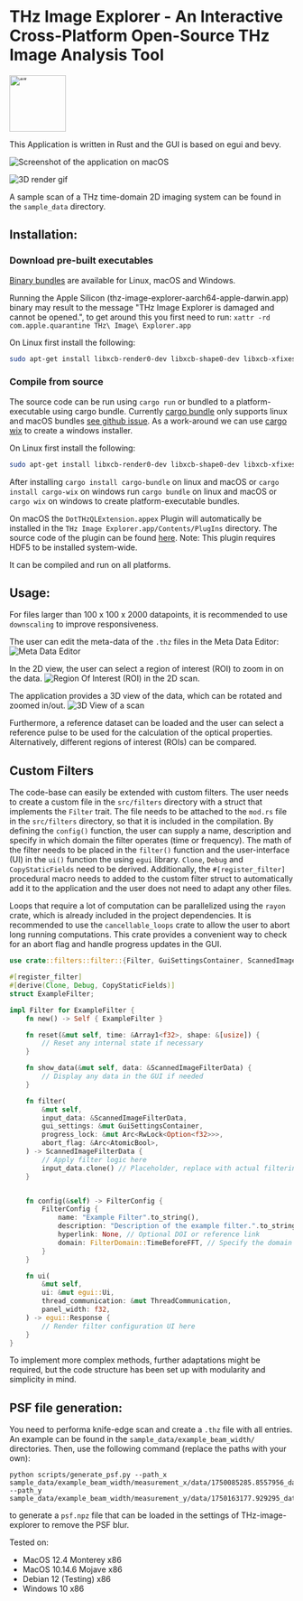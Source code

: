 # THz Image Explorer - An Interactive Cross-Platform Open-Source THz Image Analysis Tool

<a href="https://github.com/unibe-icelab/thz-image-explorer/releases"><img src="assets/icons/icon.png" alt=“” width="100" height="100"> </img> </a>

This Application is written in Rust and the GUI is based on egui and bevy.

![Screenshot of the application on macOS](paper/screenshot.png)

![3D render gif](thz-image-explorer-gif-3d.gif)

A sample scan of a THz time-domain 2D imaging system can be found in the `sample_data` directory.

## Installation:

### Download pre-built executables

[Binary bundles](https://github.com/unibe-icelab/thz-image-explorer/releases) are available for Linux, macOS and
Windows.

Running the Apple Silicon (thz-image-explorer-aarch64-apple-darwin.app) binary may result to the message "THz Image
Explorer is damaged and cannot be opened.", to get
around this you first need to run:
`xattr -rd com.apple.quarantine THz\ Image\ Explorer.app`

On Linux first install the following:

```sh
sudo apt-get install libxcb-render0-dev libxcb-shape0-dev libxcb-xfixes0-dev libxkbcommon-dev libssl-dev libasound2-dev
```

### Compile from source

The source code can be run using `cargo run` or bundled to a platform-executable using cargo bundle.
Currently [cargo bundle](https://github.com/burtonageo/cargo-bundle) only supports linux and macOS
bundles [see github issue](https://github.com/burtonageo/cargo-bundle/issues/77).
As a work-around we can use [cargo wix](https://github.com/volks73/cargo-wix) to create a windows installer.

On Linux first install the following:

```sh
sudo apt-get install libxcb-render0-dev libxcb-shape0-dev libxcb-xfixes0-dev libxkbcommon-dev libssl-dev libasound2-dev
```

After installing
`cargo install cargo-bundle` on linux and macOS or `cargo install cargo-wix` on windows
run
`cargo bundle` on linux and macOS or `cargo wix` on windows to create platform-executable bundles.

On macOS the `DotTHzQLExtension.appex` Plugin will automatically be installed in the
`THz Image Explorer.app/Contents/PlugIns` directory. The source code of the plugin can be
found [here](https://github.com/hacknus/DotTHzQL). Note: This plugin requires HDF5 to be installed system-wide.

It can be compiled and run on all platforms.

## Usage:

For files larger than 100 x 100 x 2000 datapoints, it is recommended to use `downscaling` to improve responsiveness.

The user can edit the meta-data of the `.thz` files in the Meta Data Editor:
![Meta Data Editor](paper/metadata.png)

In the 2D view, the user can select a region of interest (ROI) to zoom in on the data.
![Region Of Interest (ROI) in the 2D scan.](paper/roi.png)

The application provides a 3D view of the data, which can be rotated and zoomed in/out.
![3D View of a scan](paper/3d_scan.png)

Furthermore, a reference dataset can be loaded and the user can select a reference pulse to be used for the calculation
of the optical properties. Alternatively, different regions of interest (ROIs) can be compared.

## Custom Filters

The code-base can easily be extended with custom filters. The user needs to create a custom file in the `src/filters`
directory with a struct that implements the `Filter` trait. The file needs to be attached to the `mod.rs` file in the
`src/filters` directory, so that it is included in the compilation.
By defining the `config()` function, the user can supply a name, description and specify in which domain the filter
operates (time or frequency).
The math of the filter needs to be placed in the `filter()` function and the user-interface (UI) in the `ui()` function
the using `egui` library.
`Clone`, `Debug` and `CopyStaticFields` need to be derived.
Additionally, the `#[register_filter]` procedural macro
needs to added to the custom filter struct to automatically add it to the application and the user does not need to
adapt any other files.

Loops that require a lot of computation can be parallelized using the `rayon` crate, which is already included in the
project dependencies. It is recommended to use the  `cancellable_loops` crate to allow the user to abort long
running computations. This crate provides a convenient way to check for an abort flag and handle progress updates in the
GUI.

```rust
use crate::filters::filter::{Filter, GuiSettingsContainer, ScannedImageFilterData};

#[register_filter]
#[derive(Clone, Debug, CopyStaticFields)]
struct ExampleFilter;

impl Filter for ExampleFilter {
    fn new() -> Self { ExampleFilter }

    fn reset(&mut self, time: &Array1<f32>, shape: &[usize]) {
        // Reset any internal state if necessary
    }

    fn show_data(&mut self, data: &ScannedImageFilterData) {
        // Display any data in the GUI if needed
    }

    fn filter(
        &mut self,
        input_data: &ScannedImageFilterData,
        gui_settings: &mut GuiSettingsContainer,
        progress_lock: &mut Arc<RwLock<Option<f32>>>,
        abort_flag: &Arc<AtomicBool>,
    ) -> ScannedImageFilterData {
        // Apply filter logic here
        input_data.clone() // Placeholder, replace with actual filtering logic
    }


    fn config(&self) -> FilterConfig {
        FilterConfig {
            name: "Example Filter".to_string(),
            description: "Description of the example filter.".to_string(),
            hyperlink: None, // Optional DOI or reference link
            domain: FilterDomain::TimeBeforeFFT, // Specify the domain of the filter
        }
    }

    fn ui(
        &mut self,
        ui: &mut egui::Ui,
        thread_communication: &mut ThreadCommunication,
        panel_width: f32,
    ) -> egui::Response {
        // Render filter configuration UI here
    }
}
```

To implement more complex methods, further adaptations might be required, but the code structure has been set up with
modularity and simplicity in mind.

## PSF file generation:

You need to performa knife-edge scan and create a `.thz` file with all entries. An example can be found in the
`sample_data/example_beam_width/` directories.
Then, use the following command (replace the paths with your own):

```shell
python scripts/generate_psf.py --path_x sample_data/example_beam_width/measurement_x/data/1750085285.8557956_data.thz --path_y sample_data/example_beam_width/measurement_y/data/1750163177.929295_data.thz
```

to generate a `psf.npz` file that can be loaded in the settings of THz-image-explorer to remove the PSF blur.

Tested on:

- MacOS 12.4 Monterey x86
- MacOS 10.14.6 Mojave x86
- Debian 12 (Testing) x86
- Windows 10 x86
